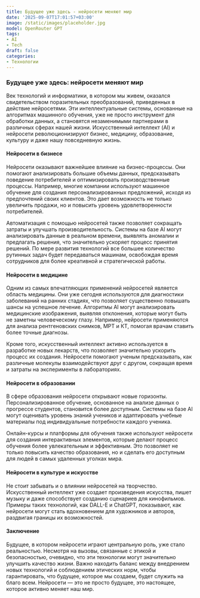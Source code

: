 ```yaml
---
title: Будущее уже здесь - нейросети меняют мир
date: '2025-09-07T17:01:57+03:00'
image: /static/images/placeholder.jpg
model: OpenRouter GPT
tags:
- AI
- Tech
draft: false
categories:
- Технологии
---
```


### Будущее уже здесь: нейросети меняют мир

Век технологий и информатики, в котором мы живем, оказался свидетельством поразительных преобразований, приведенных в действие нейросетями. Эти интеллектуальные системы, основанные на алгоритмах машинного обучения, уже не просто инструмент для обработки данных, а становятся незаменимыми партнерами в различных сферах нашей жизни. Искусственный интеллект (AI) и нейросети революционизируют бизнес, медицину, образование, культуру и даже нашу повседневную жизнь.

#### Нейросети в бизнесе

Нейросети оказывают важнейшее влияние на бизнес-процессы. Они помогают анализировать большие объемы данных, предсказывать поведение потребителей и оптимизировать производственные процессы. Например, многие компании используют машинное обучение для создания персонализированных предложений, исходя из предпочтений своих клиентов. Это дает возможность не только увеличить продажи, но и повысить уровень удовлетворенности потребителей.

Автоматизация с помощью нейросетей также позволяет сокращать затраты и улучшать производительность. Системы на базе AI могут анализировать данные в реальном времени, выявлять аномалии и предлагать решения, что значительно ускоряет процесс принятия решений. По мере развития технологий все большее количество рутинных задач будет передаваться машинам, освобождая время сотрудников для более креативной и стратегической работы.

#### Нейросети в медицине

Одним из самых впечатляющих применений нейросетей является область медицины. Они уже сегодня используются для диагностики заболеваний на ранних стадиях, что позволяет существенно повышать шансы на успешное лечение. Алгоритмы AI могут анализировать медицинские изображения, выявляя отклонения, которые могут быть не заметны человеческому глазу. Например, нейросети применяются для анализа рентгеновских снимков, МРТ и КТ, помогая врачам ставить более точные диагнозы.

Кроме того, искусственный интеллект активно используется в разработке новых лекарств, что позволяет значительно ускорить процесс их создания. Нейросети помогают ученым предсказывать, как различные молекулы взаимодействуют друг с другом, сокращая время и затраты на эксперименты в лабораториях.

#### Нейросети в образовании

В сфере образования нейросети открывают новые горизонты. Персонализированное обучение, основанное на анализе данных о прогрессе студентов, становится более доступным. Системы на базе AI могут оценивать уровень знаний учеников и адаптировать учебные материалы под индивидуальные потребности каждого ученика.

Онлайн-курсы и платформы для обучения также используют нейросети для создания интерактивных элементов, которые делают процесс обучения более увлекательным и эффективным. Это позволяет не только повысить качество образования, но и сделать его доступным для людей в самых удаленных уголках мира.

#### Нейросети в культуре и искусстве

Не стоит забывать и о влиянии нейросетей на творчество. Искусственный интеллект уже создает произведения искусства, пишет музыку и даже способствует созданию сценариев для кинофильмов. Примеры таких технологий, как DALL-E и ChatGPT, показывают, как нейросети могут стать вдохновением для художников и авторов, раздвигая границы их возможностей.

#### Заключение

Будущее, в котором нейросети играют центральную роль, уже стало реальностью. Несмотря на вызовы, связанные с этикой и безопасностью, очевидно, что эти технологии могут значительно улучшить качество жизни. Важно находить баланс между внедрением новых технологий и соблюдением этических норм, чтобы гарантировать, что будущее, которое мы создаем, будет служить на благо всем. Нейросети — это не просто будущее, это настоящее, которое активно меняет наш мир.
